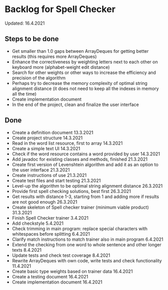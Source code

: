 # Backlog for Spell Checker

Updated: 16.4.2021

## Steps to be done

* Get smaller than 1.0 gaps between ArrayDeques for getting better results (this requires more ArrayDeques)
* Enhance the correctiveness by weighting letters next to each other on keyboard more (alphabet-weight edit distance)
* Search for other weights or other ways to increase the efficiency and precision of the algorithm
* Perhaps try to decrease the memory complexity of optimal string alignment distance (it does not need to keep all the indexes in memory all the time)
* Create implementation document
* In the end of the project, clean and finalize the user interface

## Done

* Create a definition document 13.3.2021
* Create project structure 14.3.2021
* Read in the word list resource, first to array 14.3.2021
* Create a simple text UI 14.3.2021
* Check if the word resource contains a word provided by user 14.3.2021
* Add javadoc for existing classes and methods, finished 21.3.2021
* Create first version of Levenshtein algorithm and add it as an option to the user interface 21.3.2021
* Create instructions of use 21.3.2021
* Create test files and start testing 21.3.2021
* Level-up the algorithm to be optimal string alignment distance 26.3.2021
* Provide first spell checking solutions, best first 26.3.2021
* Get results with distance 1-3, starting from 1 and adding more if results are not good enough 26.3.2021
* Create skeleton of Spell checker trainer (minimum viable product) 31.3.2021
* Finish Spell Checker trainer 3.4.2021
* Add checkstyle 5.4.2021
* Check trimming in main program: replace special characters with whitespaces before splitting 6.4.2021
* Clarify match instructions to match trainer also in main program 6.4.2021
* Extend the checking from one word to whole sentence and other longer texts 8.4.2021
* Update tests and check test coverage 8.4.2021
* Rewrite ArrayDeques with own code, write tests and check functionality 11.4.2021
* Create basic type weights based on trainer data 16.4.2021
* Create a testing document 16.4.2021
* Create implementation document 16.4.2021
